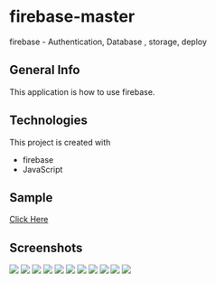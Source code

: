 # firebase-master
firebase - Authentication, Database ,  storage, deploy

## General Info
This application is how to use firebase.

## Technologies
This project is created with
* firebase
* JavaScript
## Sample 
<a href="https://jenny-master.firebaseapp.com/">Click Here</a>


## Screenshots
<img src="https://user-images.githubusercontent.com/48890162/85970328-3004a600-b998-11ea-90b6-ab0f188ba429.png">
<img src="https://user-images.githubusercontent.com/48890162/85970340-3abf3b00-b998-11ea-83ae-c507e155395e.png">
<img src="https://user-images.githubusercontent.com/48890162/85970342-3bf06800-b998-11ea-8c29-60d9e7e65703.png">
<img src="https://user-images.githubusercontent.com/48890162/85970344-3dba2b80-b998-11ea-9f18-259d4c47a095.png">
<img src="https://user-images.githubusercontent.com/48890162/85970347-3eeb5880-b998-11ea-86c6-c2bf1b29ff13.png">
<img src="https://user-images.githubusercontent.com/48890162/85970351-401c8580-b998-11ea-9cb9-62a3aa5c8dad.png">
<img src="https://user-images.githubusercontent.com/48890162/85970354-414db280-b998-11ea-8da8-162968c18640.png">
<img src="https://user-images.githubusercontent.com/48890162/85970355-43b00c80-b998-11ea-8226-d46a7d2ed8f5.png">
<img src="https://user-images.githubusercontent.com/48890162/85970359-4579d000-b998-11ea-843b-bb140712047f.png">
<img src="https://user-images.githubusercontent.com/48890162/85970360-47dc2a00-b998-11ea-9765-9c467ea92f95.png">
<img src="https://user-images.githubusercontent.com/48890162/85970366-49a5ed80-b998-11ea-833f-65d2b56145c5.png">

